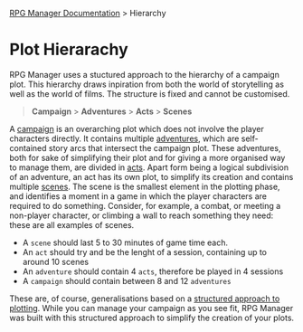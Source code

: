 [RPG Manager Documentation](../../index.md) >
Hierarchy

# Plot Hierarachy

RPG Manager uses a stuctured approach to the hierarchy of a campaign plot. This hierarchy draws inpiration from
both the world of storytelling as well as the world of films. The structure is fixed and cannot be customised.

> **Campaign** > **Adventures** > **Acts** > **Scenes**

A [campaign](components/campaign.md) is an overarching plot which does not involve the player characters directly. It 
contains multiple [adventures](components/adventure.md), which are self-contained story arcs that intersect the
campaign plot. These adventures, both for sake of simplifying their plot and for giving a more organised way to
manage them, are divided in [acts](components/act.md). Apart form being a logical subdivision of an adventure, an act 
has its own plot, to simplify its creation and contains multiple [scenes](components/scene.md). The scene is the 
smallest element in the plotting phase, and identifies a moment in a game in which the player characters are required
to do something. Consider, for example, a combat, or meeting a non-player character, or climbing a wall to reach 
something they need: these are all examples of scenes.

- A `scene` should last 5 to 30 minutes of game time each.
- An `act` should try and be the lenght of a session, containing up to around 10 scenes
- An `adventure` should contain 4 `acts`, therefore be played in 4 sessions
- A `campaign` should contain between 8 and 12 `adventures`

These are, of course, generalisations based on a [structured approach to plotting](plots/index.md). While you can 
manage your campaign as you see fit, RPG Manager was built with this structured approach to simplify the creation
of your plots.
